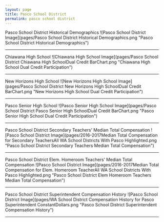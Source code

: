 ```yaml
---
layout: page
title: Pasco School District
permalink: pasco school district
---
```



Pasco School District Historical Demographics
![Pasco School District Image](pages/Pasco School District Historical Demographics.png "Pasco School District Historical Demographics")

___

Chiawana High School
![Chiawana High School Image](pages/Pasco School District Chiawana High SchoolDual Credit BarChart.png "Chiawana High School Dual Credit Participation")

___

New Horizons High School
![New Horizons High School Image](pages/Pasco School District New Horizons High SchoolDual Credit BarChart.png "New Horizons High School Dual Credit Participation")

___

Pasco Senior High School
![Pasco Senior High School Image](pages/Pasco School District Pasco Senior High SchoolDual Credit BarChart.png "Pasco Senior High School Dual Credit Participation")

___

Pasco School District Secondary Teachers' Median Total Compensation
![Pasco School District Image](pages/2016-2017Median Total Compensation for Secondary TeachersAll WA School Districts With Pasco Highlighted.png "Pasco School District Secondary Teachers Median Total Compensation")

___

Pasco School District Elem. Homeroom Teachers' Median Total Compensation
![Pasco School District Image](pages/2016-2017Median Total Compensation for Elem. Homeroom TeacherAll WA School Districts With Pasco Highlighted.png "Pasco School District Elem Homeroom Teachers Median Total Compensation")

___

Pasco School District Superintendent Compensation History
![Pasco School District Image](pages/WA School District Compensation History for Pasco Superintendent ConstantDollars.png "Pasco School District Superintendent Compensation History")

___

